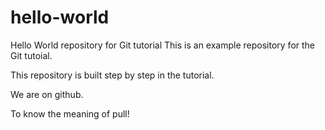 # hello-world
Hello World repository for Git tutorial
This is an example repository for the Git tutoial.

This repository is built step by step in the tutorial.

We are on github.

To know the meaning of pull!
